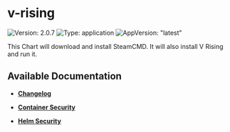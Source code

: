 # v-rising

![Version: 2.0.7](https://img.shields.io/badge/Version-2.0.7-informational?style=flat-square) ![Type: application](https://img.shields.io/badge/Type-application-informational?style=flat-square) ![AppVersion: "latest"](https://img.shields.io/badge/AppVersion-"latest"-informational?style=flat-square)

This Chart will download and install SteamCMD. It will also install V Rising and run it.

## Available Documentation

- [**Changelog**](CHANGELOG)

- [**Container Security**](container-security)

- [**Helm Security**](helm-security)

